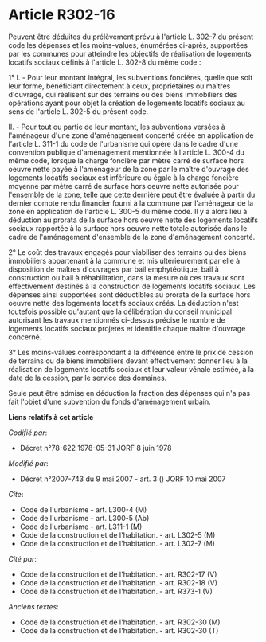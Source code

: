 # Article R302-16

Peuvent être déduites du prélèvement prévu à l'article L. 302-7 du présent code les dépenses et les moins-values, énumérées
ci-après, supportées par les communes pour atteindre les objectifs de réalisation de logements locatifs sociaux définis à
l'article L. 302-8 du même code :

1° I. - Pour leur montant intégral, les subventions foncières, quelle que soit leur forme, bénéficiant directement à ceux,
propriétaires ou maîtres d'ouvrage, qui réalisent sur des terrains ou des biens immobiliers des opérations ayant pour objet
la création de logements locatifs sociaux au sens de l'article L. 302-5 du présent code.

II. - Pour tout ou partie de leur montant, les subventions versées à l'aménageur d'une zone d'aménagement concerté créée en
application de l'article L. 311-1 du code de l'urbanisme qui opère dans le cadre d'une convention publique d'aménagement
mentionnée à l'article L. 300-4 du même code, lorsque la charge foncière par mètre carré de surface hors oeuvre nette payée à
l'aménageur de la zone par le maître d'ouvrage des logements locatifs sociaux est inférieure ou égale à la charge foncière
moyenne par mètre carré de surface hors oeuvre nette autorisée pour l'ensemble de la zone, telle que cette dernière peut être
évaluée à partir du dernier compte rendu financier fourni à la commune par l'aménageur de la zone en application de l'article
L. 300-5 du même code. Il y a alors lieu à déduction au prorata de la surface hors oeuvre nette des logements locatifs
sociaux rapportée à la surface hors oeuvre nette totale autorisée dans le cadre de l'aménagement d'ensemble de la zone
d'aménagement concerté.

2° Le coût des travaux engagés pour viabiliser des terrains ou des biens immobiliers appartenant à la commune et mis
ultérieurement par elle à disposition de maîtres d'ouvrages par bail emphytéotique, bail à construction ou bail à
réhabilitation, dans la mesure où ces travaux sont effectivement destinés à la construction de logements locatifs sociaux.
Les dépenses ainsi supportées sont déductibles au prorata de la surface hors oeuvre nette des logements locatifs sociaux
créés. La déduction n'est toutefois possible qu'autant que la délibération du conseil municipal autorisant les travaux
mentionnés ci-dessus précise le nombre de logements locatifs sociaux projetés et identifie chaque maître d'ouvrage concerné.

3° Les moins-values correspondant à la différence entre le prix de cession de terrains ou de biens immobiliers devant
effectivement donner lieu à la réalisation de logements locatifs sociaux et leur valeur vénale estimée, à la date de la
cession, par le service des domaines.

Seule peut être admise en déduction la fraction des dépenses qui n'a pas fait l'objet d'une subvention du fonds d'aménagement
urbain.

**Liens relatifs à cet article**

_Codifié par_:

  - Décret n°78-622 1978-05-31 JORF 8 juin 1978

_Modifié par_:

  - Décret n°2007-743 du 9 mai 2007 - art. 3 () JORF 10 mai 2007

_Cite_:

  - Code de l'urbanisme - art. L300-4 (M)
  - Code de l'urbanisme - art. L300-5 (Ab)
  - Code de l'urbanisme - art. L311-1 (M)
  - Code de la construction et de l'habitation. - art. L302-5 (M)
  - Code de la construction et de l'habitation. - art. L302-7 (M)

_Cité par_:

  - Code de la construction et de l'habitation. - art. R302-17 (V)
  - Code de la construction et de l'habitation. - art. R302-18 (V)
  - Code de la construction et de l'habitation. - art. R373-1 (V)

_Anciens textes_:

  - Code de la construction et de l'habitation. - art. R302-30 (M)
  - Code de la construction et de l'habitation. - art. R302-30 (T)
